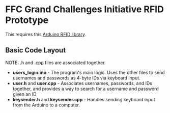 # FFC Grand Challenges Initiative RFID Prototype
This requires this [Arduino RFID library](https://github.com/miguelbalboa/rfid).

## Basic Code Layout
NOTE: .h and .cpp files are associated together.

- **users\_login.ino** - The program's main logic. Uses the other files to send
  usernames and passwords as 4-byte IDs via keyboard input.
- **user.h** and **user.cpp** - Associates usernames, passwords, and IDs
  together, and provides a way to search for a username and password given an ID
- **keysender.h** and **keysender.cpp** - Handles sending keyboard input from
  the Arduino to a computer.

